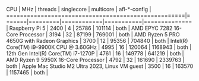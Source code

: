 CPU | MHz | threads | singlecore | multicore | afl-*-config |
====================================================|=======|=========|============|===========|==============|
Raspberry Pi 5 | 2400 | 4 | 25786 | 101114 | both |
AMD EPYC 7282 16-Core Processor | 3194 | 32 | 87199 | 769001 | both |
AMD Ryzen 5 PRO 4650G with Radeon Graphics | 3700 | 12 | 95356 | 704840 | both |
Intel(R) Core(TM) i9-9900K CPU @ 3.60GHz | 4995 | 16 | 120064 | 1168943 | both |
12th Gen Intel(R) Core(TM) i7-1270P | 4761 | 16 | 149778 | 641219 | both |
AMD Ryzen 9 5950X 16-Core Processor | 4792 | 32 | 161690 | 2339763 | both |
Apple Mac Studio M2 Ultra 2023, Linux VM guest | 3500 | 16 | 163570 | 1157465 | both |
